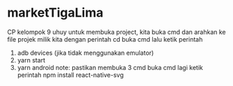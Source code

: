 # marketTigaLima
CP kelompok 9 uhuy
untuk membuka project, kita buka cmd dan arahkan ke file projek milik kita dengan perintah cd 
buka cmd lalu ketik perintah 
1.  adb devices (jika tidak menggunakan emulator)
2.  yarn start 
3.  yarn android
note: pastikan membuka 3 cmd
buka cmd lagi 
ketik perintah npm install react-native-svg 

